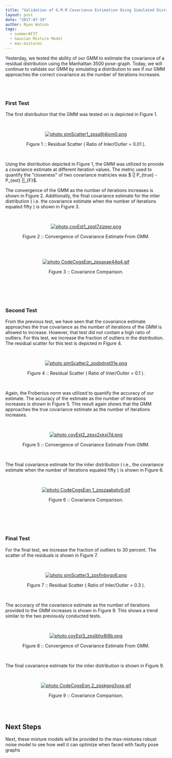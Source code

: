 ```yaml
---
title: "Validation of G.M.M Covariance Estimation Using Simulated Distributions"
layout: post
date: "2017-07-19"
author: Ryan Watson 
tags:
  - summerAFIT
  - Gausian Mixture Model
  - max-mixtures
---
```



Yesterday, we tested the ability of our GMM to estimate the covariance of a residual distribution using the Manhattan 3500 pose-graph. Today, we will continue to validate our GMM by simulating a distribution to see if our GMM approaches the correct covariance as the number of iterations increases. 

<br><br>

### First Test 

The first distribution that the GMM was tested on is depicted in Figure 1.



<br>
<p align="center">
<a href="http://s1347.photobucket.com/user/rwatso12/media/simScatter1_zpsa9j4iom0.png.html" target="_blank"><img src="http://i1347.photobucket.com/albums/p701/rwatso12/simScatter1_zpsa9j4iom0.png" border="0" alt=" photo simScatter1_zpsa9j4iom0.png"/></a>
</p>
<p align="center">
Figure 1 :: Residual Scatter ( Ratio of Inler/Outler = 0.01 ).   
</p>
<br>

Using the distribution depicted in Figure 1, the GMM was utilized to provide a covariance estimate at different iteration values. The metric used to quantify the "closeness" of two covariance matricies was $ \|\| P_{true} - P_{est} \|\|_{F}$.


The convergence of the GMM as the number of iterations increases is shown in Figure 2.  Additionally, the final covariance estimate for the inlier distribution ( i.e. the covariance estimate when the number of iterations equaled fifty ) is shown in Figure 3. 

<br>
<p align="center">
<a href="http://s1347.photobucket.com/user/rwatso12/media/covEst1_zpst7zjzeer.png.html" target="_blank"><img src="http://i1347.photobucket.com/albums/p701/rwatso12/covEst1_zpst7zjzeer.png" border="0" alt=" photo covEst1_zpst7zjzeer.png"/></a>
</p>
<p align="center">
Figure 2 :: Convergence of Covariance Estimate From GMM.   
</p>
<br>


<br>
<p align="center">
<a href="http://s1347.photobucket.com/user/rwatso12/media/CodeCogsEqn_zpsaxae44q4.gif.html" target="_blank"><img src="http://i1347.photobucket.com/albums/p701/rwatso12/CodeCogsEqn_zpsaxae44q4.gif" border="0" alt=" photo CodeCogsEqn_zpsaxae44q4.gif"/></a>
</p>
<p align="center">
Figure 3 :: Covariance Comparison.   
</p>
<br>

<br><br>

### Second Test 

From the previous test, we have seen that the covariance estimate approaches the true covariance as the number of iterations of the GMM is allowed to increase. However, that test did not contain a high ratio of outliers. For this test, we increase the fraction of outliers in the distribution. The residual scatter for this test is depicted in Figure 4.

<br>
<p align="center">
<a href="http://s1347.photobucket.com/user/rwatso12/media/simScatter2_zpsbdnst01e.png.html" target="_blank"><img src="http://i1347.photobucket.com/albums/p701/rwatso12/simScatter2_zpsbdnst01e.png" border="0" alt=" photo simScatter2_zpsbdnst01e.png"/></a>
</p>
<p align="center">
Figure 4 :: Residual Scatter ( Ratio of Inler/Outler = 0.1 ).   
</p>
<br>

Again, the Frobenius norm was utilized to quantify the accuracy of our estimate. The accuracy of the estimate as the number of iterations increases is shown in Figure 5. This result again shows that the GMM approaches the true covariance estimate as the number of iterations increases. 

<br>
<p align="center">
<a href="http://s1347.photobucket.com/user/rwatso12/media/covEst2_zpsx2xkxi7d.png.html" target="_blank"><img src="http://i1347.photobucket.com/albums/p701/rwatso12/covEst2_zpsx2xkxi7d.png" border="0" alt=" photo covEst2_zpsx2xkxi7d.png"/></a>
</p>
<p align="center">
Figure 5 :: Convergence of Covariance Estimate From GMM.   
</p>
<br>


The final covariance estimate for the inlier distribution ( i.e., the covariance estimate when the number of iterations equaled fifty ) is shown in Figure 6.

<br>
<p align="center">
<a href="http://s1347.photobucket.com/user/rwatso12/media/CodeCogsEqn%201_zpszaabqtv0.gif.html" target="_blank"><img src="http://i1347.photobucket.com/albums/p701/rwatso12/CodeCogsEqn%201_zpszaabqtv0.gif" border="0" alt=" photo CodeCogsEqn 1_zpszaabqtv0.gif"/></a>
</p>
<p align="center">
Figure 6 :: Covariance Comparison.   
</p>
<br>

<br><br>

### Final Test 


For the final test, we increase the fraction of outliers to 30 percent. The scatter of the residuals is shown in Figure 7.


<br>
<p align="center">
<a href="http://s1347.photobucket.com/user/rwatso12/media/simScatter3_zpsfinbvgo6.png.html" target="_blank"><img src="http://i1347.photobucket.com/albums/p701/rwatso12/simScatter3_zpsfinbvgo6.png" border="0" alt=" photo simScatter3_zpsfinbvgo6.png"/></a>
</p>
<p align="center">
Figure 7 :: Residual Scatter ( Ratio of Inler/Outler = 0.3 ).   
</p>
<br>

The accuracy of the covariance estimate as the number of iterations provided to the GMM increases is shown in Figure 9. This shows a trend similar to the two previously conducted tests.

<br>
<p align="center">
<a href="http://s1347.photobucket.com/user/rwatso12/media/covEst3_zpslbhx8i9b.png.html" target="_blank"><img src="http://i1347.photobucket.com/albums/p701/rwatso12/covEst3_zpslbhx8i9b.png" border="0" alt=" photo covEst3_zpslbhx8i9b.png"/></a>
</p>
<p align="center">
Figure 8 :: Convergence of Covariance Estimate From GMM.   
</p>
<br>

The final covariance estimate for the inlier distribution is shown in Figure 9.

<br>
<p align="center">
<a href="http://s1347.photobucket.com/user/rwatso12/media/CodeCogsEqn%202_zpskgxg3vxq.gif.html" target="_blank"><img src="http://i1347.photobucket.com/albums/p701/rwatso12/CodeCogsEqn%202_zpskgxg3vxq.gif" border="0" alt=" photo CodeCogsEqn 2_zpskgxg3vxq.gif"/></a>
</p>
<p align="center">
Figure 9 :: Covariance Comparison.   
</p>
<br>

<br>

## Next Steps
Next, these mixture models will be provided to the max-mixtures robust noise model to see how well it can optimize when faced with faulty pose graphs

<br><br>

